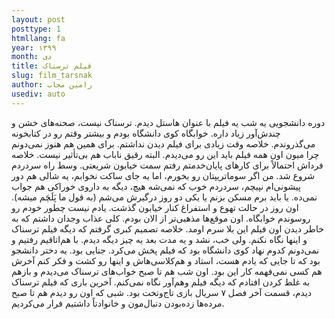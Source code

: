 ```yaml
---
layout: post
posttype: 1
htmllang: fa
year: ۱۳۹۹
month: دی
title: فیلم ترسناک
slug: film_tarsnak
author: رامین مجاب
usediv: auto
---
```


دوره دانشجویی یه شب یه فیلم با عنوان هاستل دیدم. ترسناک نیست، صحنه‌های خشن و چندش‌آور زیاد داره. خوابگاه کوی دانشگاه بودم و بیشتر وقتم رو در کتابخونه می‌گذروندم. خلاصه وقت زیادی برای فیلم دیدن نداشتم. برای همین هم هنوز نمی‌دونم چرا میون اون همه فیلم باید این رو می‌دیدم. البته رقیق ناباب هم بی‌تأثیر نیست. خلاصه فرداش احتمالاً برای کارهای پایان‌خدمتم رفتم سمت خیابون شریعتی. وسط راه سردردم شروع شد. من اگر سوماتریپتان رو بخورم، اما یه جای ساکت نخوابم، یه شالی هم دور پیشونی‌ام نپیچم، سردردم خوب که نمی‌شه هیچ، دیگه به داروی خوراکی هم جواب نمی‌ده. یا باید برم مسکن بزنم یا یکی دو روز درگیرش می‌شم (به قول ما پَلَچَم میشه). اون روز در حالت تهوع و استفراغ کنار خیابون گذشت. یادم نیست چطور خودم رو روسوندم خوابگاه. اون موقع‌ها مذهبی‌تر از الان بودم. کلی عذاب وجدان داشتم که به خاطر دیدن اون فیلم این بلا سرم اومد. خلاصه تصمیم کبری گرفتم که دیگه فیلم ترسناک و اینها نگاه نکنم. ولی خب، نشد و یه مدت بعد یه چیز دیگه دیدم. با هم‌اتاقیم رفتیم و نمی‌دونم کدوم نهاد کوی دانشگاه بود که فیلم پخش می‌کرد. جنایی بود. یه دختر دانشجو بود که تا جایی که یادم هست، استاد و هم‌کلاسی‌هاش و اینها رو کشت و فکر کنم آخرش هم کسی نمی‌فهمه کار این بود. اون شب هم تا صبح خواب‌های ترسناک می‌دیدم و بازهم به غلط کردن افتادم که دیگه فیلم وهم‌آور  نگاه نمی‌کنم. آخرین باری که فیلم ترسناک دیدم، قسمت آخر فصل ۷ سریال بازی تاج‌وتخت بود. شبی که اون رو دیدم هم تا صبح مرده‌ها زده‌بودن دنبال‌مون و خانوادتاً داشتیم فرار می‌کردیم.